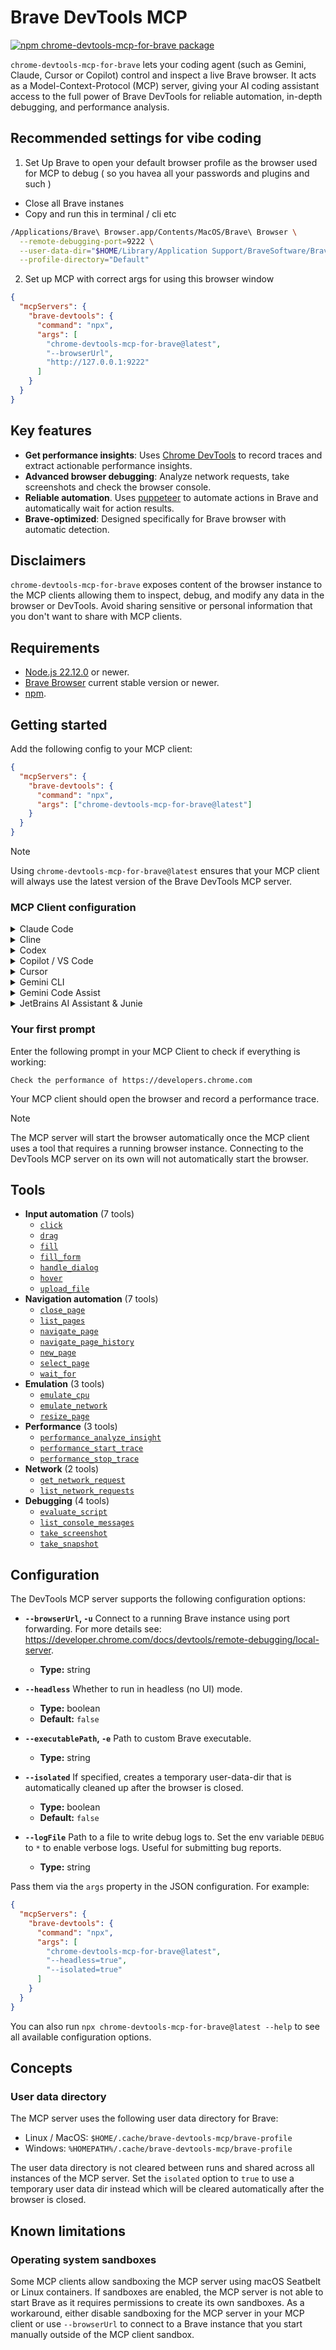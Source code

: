 # Brave DevTools MCP

[![npm chrome-devtools-mcp-for-brave package](https://img.shields.io/npm/v/chrome-devtools-mcp-for-brave.svg)](https://npmjs.org/package/chrome-devtools-mcp-for-brave)

`chrome-devtools-mcp-for-brave` lets your coding agent (such as Gemini, Claude, Cursor or Copilot)
control and inspect a live Brave browser. It acts as a Model-Context-Protocol
(MCP) server, giving your AI coding assistant access to the full power of
Brave DevTools for reliable automation, in-depth debugging, and performance analysis.


## Recommended settings for vibe coding

1. Set Up Brave to open your default browser profile as the browser used for MCP to debug ( so you havea all your passwords and plugins and such )

- Close all Brave instanes
- Copy and run this in terminal / cli etc
```bash
/Applications/Brave\ Browser.app/Contents/MacOS/Brave\ Browser \
  --remote-debugging-port=9222 \
  --user-data-dir="$HOME/Library/Application Support/BraveSoftware/Brave-Browser" \
  --profile-directory="Default"
```

2. Set up MCP with correct args for using this browser window

```json
{
  "mcpServers": {
    "brave-devtools": {
      "command": "npx",
      "args": [
        "chrome-devtools-mcp-for-brave@latest",
        "--browserUrl",
        "http://127.0.0.1:9222"
      ]
    }
  }
}
```

## Key features

- **Get performance insights**: Uses [Chrome
  DevTools](https://github.com/ChromeDevTools/devtools-frontend) to record
  traces and extract actionable performance insights.
- **Advanced browser debugging**: Analyze network requests, take screenshots and
  check the browser console.
- **Reliable automation**. Uses
  [puppeteer](https://github.com/puppeteer/puppeteer) to automate actions in
  Brave and automatically wait for action results.
- **Brave-optimized**: Designed specifically for Brave browser with automatic detection.

## Disclaimers

`chrome-devtools-mcp-for-brave` exposes content of the browser instance to the MCP clients
allowing them to inspect, debug, and modify any data in the browser or DevTools.
Avoid sharing sensitive or personal information that you don't want to share with
MCP clients.

## Requirements

- [Node.js 22.12.0](https://nodejs.org/) or newer.
- [Brave Browser](https://brave.com/) current stable version or newer.
- [npm](https://www.npmjs.com/).

## Getting started

Add the following config to your MCP client:

```json
{
  "mcpServers": {
    "brave-devtools": {
      "command": "npx",
      "args": ["chrome-devtools-mcp-for-brave@latest"]
    }
  }
}
```

> [!NOTE]  
> Using `chrome-devtools-mcp-for-brave@latest` ensures that your MCP client will always use the latest version of the Brave DevTools MCP server.

### MCP Client configuration

<details>
  <summary>Claude Code</summary>
    Use the Claude Code CLI to add the Chrome DevTools MCP server (<a href="https://docs.anthropic.com/en/docs/claude-code/mcp">guide</a>):

```bash
claude mcp add brave-devtools npx chrome-devtools-mcp-for-brave@latest
```

</details>

<details>
  <summary>Cline</summary>
  Follow https://docs.cline.bot/mcp/configuring-mcp-servers and use the config provided above.
</details>

<details>
  <summary>Codex</summary>
  Follow the <a href="https://github.com/openai/codex/blob/main/docs/advanced.md#model-context-protocol-mcp">configure MCP guide</a>
  using the standard config from above. You can also install the Chrome DevTools MCP server using the Codex CLI:

```bash
codex mcp add brave-devtools -- npx chrome-devtools-mcp-for-brave@latest
```

</details>

<details>
  <summary>Copilot / VS Code</summary>
  Follow the MCP install <a href="https://code.visualstudio.com/docs/copilot/chat/mcp-servers#_add-an-mcp-server">guide</a>,
  with the standard config from above. You can also install the Chrome DevTools MCP server using the VS Code CLI:
  
  ```bash
  code --add-mcp '{"name":"brave-devtools","command":"npx","args":["chrome-devtools-mcp-for-brave@latest"]}'
  ```
</details>

<details>
  <summary>Cursor</summary>

**Click the button to install:**

[<img src="https://cursor.com/deeplink/mcp-install-dark.svg" alt="Install Brave DevTools in Cursor">](https://cursor.com/en/install-mcp?name=brave-devtools&config=eyJjb21tYW5kIjoibnB4IGNocm9tZS1kZXZ0b29scy1tY3AtZm9yLWJyYXZlQGxhdGVzdCJ9)

**Or install manually:**

Go to `Cursor Settings` -> `MCP` -> `New MCP Server`. Use the config provided above.

</details>

<details>
  <summary>Gemini CLI</summary>
Install the Chrome DevTools MCP server using the Gemini CLI.

**Project wide:**

```bash
gemini mcp add brave-devtools npx chrome-devtools-mcp-for-brave@latest
```

**Globally:**

```bash
gemini mcp add -s user brave-devtools npx chrome-devtools-mcp-for-brave@latest
```

Alternatively, follow the <a href="https://github.com/google-gemini/gemini-cli/blob/main/docs/tools/mcp-server.md#how-to-set-up-your-mcp-server">MCP guide</a> and use the standard config from above.

</details>

<details>
  <summary>Gemini Code Assist</summary>
  Follow the <a href="https://cloud.google.com/gemini/docs/codeassist/use-agentic-chat-pair-programmer#configure-mcp-servers">configure MCP guide</a>
  using the standard config from above.
</details>

<details>
  <summary>JetBrains AI Assistant & Junie</summary>

Go to `Settings | Tools | AI Assistant | Model Context Protocol (MCP)` -> `Add`. Use the config provided above.
The same way chrome-devtools-mcp can be configured for JetBrains Junie in `Settings | Tools | Junie | MCP Settings` -> `Add`. Use the config provided above.

</details>

### Your first prompt

Enter the following prompt in your MCP Client to check if everything is working:

```
Check the performance of https://developers.chrome.com
```

Your MCP client should open the browser and record a performance trace.

> [!NOTE]  
> The MCP server will start the browser automatically once the MCP client uses a tool that requires a running browser instance. Connecting to the DevTools MCP server on its own will not automatically start the browser.

## Tools

<!-- BEGIN AUTO GENERATED TOOLS -->

- **Input automation** (7 tools)
  - [`click`](docs/tool-reference.md#click)
  - [`drag`](docs/tool-reference.md#drag)
  - [`fill`](docs/tool-reference.md#fill)
  - [`fill_form`](docs/tool-reference.md#fill_form)
  - [`handle_dialog`](docs/tool-reference.md#handle_dialog)
  - [`hover`](docs/tool-reference.md#hover)
  - [`upload_file`](docs/tool-reference.md#upload_file)
- **Navigation automation** (7 tools)
  - [`close_page`](docs/tool-reference.md#close_page)
  - [`list_pages`](docs/tool-reference.md#list_pages)
  - [`navigate_page`](docs/tool-reference.md#navigate_page)
  - [`navigate_page_history`](docs/tool-reference.md#navigate_page_history)
  - [`new_page`](docs/tool-reference.md#new_page)
  - [`select_page`](docs/tool-reference.md#select_page)
  - [`wait_for`](docs/tool-reference.md#wait_for)
- **Emulation** (3 tools)
  - [`emulate_cpu`](docs/tool-reference.md#emulate_cpu)
  - [`emulate_network`](docs/tool-reference.md#emulate_network)
  - [`resize_page`](docs/tool-reference.md#resize_page)
- **Performance** (3 tools)
  - [`performance_analyze_insight`](docs/tool-reference.md#performance_analyze_insight)
  - [`performance_start_trace`](docs/tool-reference.md#performance_start_trace)
  - [`performance_stop_trace`](docs/tool-reference.md#performance_stop_trace)
- **Network** (2 tools)
  - [`get_network_request`](docs/tool-reference.md#get_network_request)
  - [`list_network_requests`](docs/tool-reference.md#list_network_requests)
- **Debugging** (4 tools)
  - [`evaluate_script`](docs/tool-reference.md#evaluate_script)
  - [`list_console_messages`](docs/tool-reference.md#list_console_messages)
  - [`take_screenshot`](docs/tool-reference.md#take_screenshot)
  - [`take_snapshot`](docs/tool-reference.md#take_snapshot)

<!-- END AUTO GENERATED TOOLS -->

## Configuration

The DevTools MCP server supports the following configuration options:

<!-- BEGIN AUTO GENERATED OPTIONS -->

- **`--browserUrl`, `-u`**
  Connect to a running Brave instance using port forwarding. For more details see: https://developer.chrome.com/docs/devtools/remote-debugging/local-server.
  - **Type:** string

- **`--headless`**
  Whether to run in headless (no UI) mode.
  - **Type:** boolean
  - **Default:** `false`

- **`--executablePath`, `-e`**
  Path to custom Brave executable.
  - **Type:** string

- **`--isolated`**
  If specified, creates a temporary user-data-dir that is automatically cleaned up after the browser is closed.
  - **Type:** boolean
  - **Default:** `false`


- **`--logFile`**
  Path to a file to write debug logs to. Set the env variable `DEBUG` to `*` to enable verbose logs. Useful for submitting bug reports.
  - **Type:** string

<!-- END AUTO GENERATED OPTIONS -->

Pass them via the `args` property in the JSON configuration. For example:

```json
{
  "mcpServers": {
    "brave-devtools": {
      "command": "npx",
      "args": [
        "chrome-devtools-mcp-for-brave@latest",
        "--headless=true",
        "--isolated=true"
      ]
    }
  }
}
```

You can also run `npx chrome-devtools-mcp-for-brave@latest --help` to see all available configuration options.

## Concepts

### User data directory

The MCP server uses the following user data directory for Brave:

- Linux / MacOS: `$HOME/.cache/brave-devtools-mcp/brave-profile`
- Windows: `%HOMEPATH%/.cache/brave-devtools-mcp/brave-profile`

The user data directory is not cleared between runs and shared across
all instances of the MCP server. Set the `isolated` option to `true`
to use a temporary user data dir instead which will be cleared automatically after
the browser is closed.

## Known limitations

### Operating system sandboxes

Some MCP clients allow sandboxing the MCP server using macOS Seatbelt or Linux
containers. If sandboxes are enabled, the MCP server is not able to start
Brave as it requires permissions to create its own sandboxes. As a workaround,
either disable sandboxing for the MCP server in your MCP client or use
`--browserUrl` to connect to a Brave instance that you start manually outside
of the MCP client sandbox.
